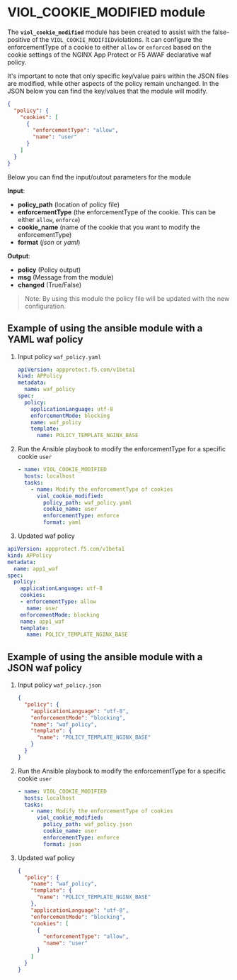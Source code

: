 # VIOL_COOKIE_MODIFIED module

The **`viol_cookie_modified`** module has been created to assist with the false-positive of the `VIOL_COOKIE_MODIFIED`violations. It can configure the enforcementType of a cookie to either `allow` or `enforced` based on the cookie settings of the NGINX App Protect or F5 AWAF declarative waf policy.

It's important to note that only specific key/value pairs within the JSON files are modified, while other aspects of the policy remain unchanged.
In the JSON below you can find the key/values that the module will modify.

```json
{
  "policy": {
    "cookies": [
      {
        "enforcementType": "allow",
        "name": "user"
      }
    ]
  }
}
```

Below you can find the input/outout parameters for the module

**Input**:
- **policy_path** (location of policy file)
- **enforcementType** (the enforcementType of the cookie. This can be either `allow`, `enforce`)
- **cookie_name** (name of the cookie that you want to modify the enforcementType)
- **format** (*json* or *yaml*)

**Output**:
- **policy** (Policy output)
- **msg** (Message from the module)
- **changed** (True/False)

> Note: By using this module the policy file will be updated with the new configuration.

## Example of using the ansible module with a YAML waf policy
1. Input policy `waf_policy.yaml` 
    ```yaml
    apiVersion: appprotect.f5.com/v1beta1
    kind: APPolicy
    metadata:
      name: waf_policy
    spec:
      policy:
        applicationLanguage: utf-8
        enforcementMode: blocking
        name: waf_policy
        template:
          name: POLICY_TEMPLATE_NGINX_BASE
    ```

2. Run the Ansible playbook to modify the enforcementType for a specific cookie `user`
    ```yaml
    - name: VIOL_COOKIE_MODIFIED
      hosts: localhost
      tasks:
        - name: Modify the enforcementType of cookies
          viol_cookie_modified:
            policy_path: waf_policy.yaml
            cookie_name: user
            enforcementType: enforce
            format: yaml
    ```

3. Updated waf policy
  ```yaml
  apiVersion: appprotect.f5.com/v1beta1
  kind: APPolicy
  metadata:
    name: app1_waf
  spec:
    policy:
      applicationLanguage: utf-8
      cookies:
      - enforcementType: allow
        name: user
      enforcementMode: blocking
      name: app1_waf
      template:
        name: POLICY_TEMPLATE_NGINX_BASE
  ```


## Example of using the ansible module with a JSON waf policy
1. Input policy `waf_policy.json`
    ```json
    {
      "policy": {
        "applicationLanguage": "utf-8",
        "enforcementMode": "blocking",
        "name": "waf_policy",
        "template": {
          "name": "POLICY_TEMPLATE_NGINX_BASE"
        }
      }
    }
    ```
2. Run the Ansible playbook to modify the enforcementType for a specific cookie `user`
    ```yaml
    - name: VIOL_COOKIE_MODIFIED
      hosts: localhost
      tasks:
        - name: Modify the enforcementType of cookies
          viol_cookie_modified:
            policy_path: waf_policy.json
            cookie_name: user
            enforcementType: enforce
            format: json
    ```

3. Updated waf policy
    ```json
    {
      "policy": {
        "name": "waf_policy",
        "template": {
          "name": "POLICY_TEMPLATE_NGINX_BASE"
        },
        "applicationLanguage": "utf-8",
        "enforcementMode": "blocking",
        "cookies": [
          {
            "enforcementType": "allow",
            "name": "user"
          }
        ]
      }
    }
    ```